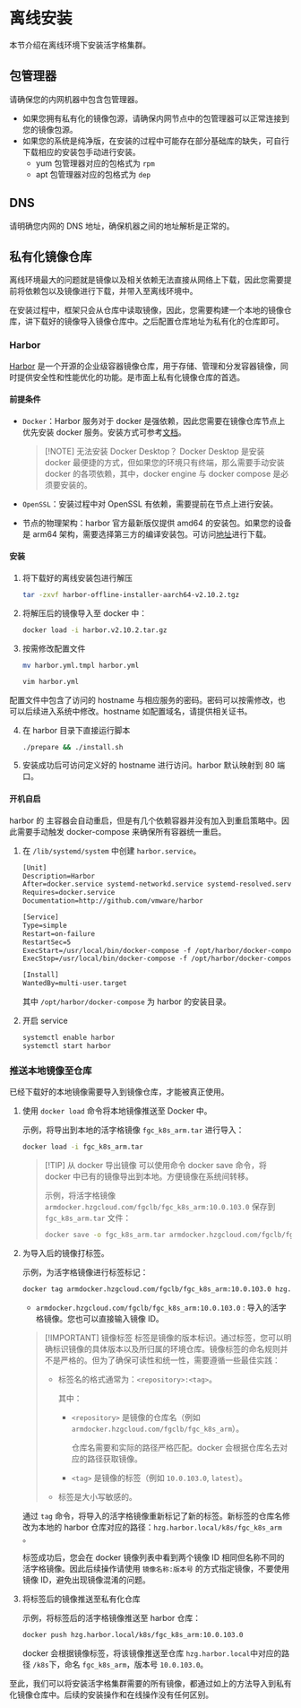 # 离线安装

本节介绍在离线环境下安装活字格集群。

## 包管理器

请确保您的内网机器中包含包管理器。

-   如果您拥有私有化的镜像包源，请确保内网节点中的包管理器可以正常连接到您的镜像包源。
-   如果您的系统是纯净版，在安装的过程中可能存在部分基础库的缺失，可自行下载相应的安装包手动进行安装。
    -   yum 包管理器对应的包格式为 `rpm`
    -   apt 包管理器对应的包格式为 `dep`

## DNS

请明确您内网的 DNS 地址，确保机器之间的地址解析是正常的。

## 私有化镜像仓库

离线环境最大的问题就是镜像以及相关依赖无法直接从网络上下载，因此您需要提前将依赖包以及镜像进行下载，并带入至离线环境中。

在安装过程中，框架只会从仓库中读取镜像，因此，您需要构建一个本地的镜像仓库，讲下载好的镜像导入镜像仓库中。之后配置仓库地址为私有化的仓库即可。

### Harbor

[Harbor](https://goharbor.io/docs/2.12.0/install-config/) 是一个开源的企业级容器镜像仓库，用于存储、管理和分发容器镜像，同时提供安全性和性能优化的功能。是市面上私有化镜像仓库的首选。

#### 前提条件

-   `Docker`：Harbor 服务对于 docker 是强依赖，因此您需要在镜像仓库节点上优先安装 docker 服务。安装方式可参考[文档](https://docs.docker.com/engine/)。
    > [!NOTE] 无法安装 Docker Desktop？
    > Docker Desktop 是安装 docker 最便捷的方式，但如果您的环境只有终端，那么需要手动安装 docker 的各项依赖，其中，docker engine 与 docker compose 是必须要安装的。
-   `OpenSSL`：安装过程中对 OpenSSL 有依赖，需要提前在节点上进行安装。

-   节点的物理架构：harbor 官方最新版仅提供 amd64 的安装包。如果您的设备是 arm64 架构，需要选择第三方的编译安装包。可访问[地址](https://github.com/wise2c-devops/build-harbor-aarch64/releases)进行下载。

#### 安装

1. 将下载好的离线安装包进行解压

    ```bash
    tar -zxvf harbor-offline-installer-aarch64-v2.10.2.tgz
    ```

2. 将解压后的镜像导入至 docker 中：

    ```bash
    docker load -i harbor.v2.10.2.tar.gz
    ```

3. 按需修改配置文件

    ```bash
    mv harbor.yml.tmpl harbor.yml

    vim harbor.yml
    ```

配置文件中包含了访问的 hostname 与相应服务的密码。密码可以按需修改，也可以后续进入系统中修改。hostname 如配置域名，请提供相关证书。

4. 在 harbor 目录下直接运行脚本

    ```bash
    ./prepare && ./install.sh
    ```

5. 安装成功后可访问定义好的 hostname 进行访问。harbor 默认映射到 80 端口。

#### 开机自启

harbor 的 主容器会自动重启，但是有几个依赖容器并没有加入到重启策略中。因此需要手动触发 docker-compose 来确保所有容器统一重启。

1. 在 `/lib/systemd/system` 中创建 `harbor.service`。

    ```txt
    [Unit]
    Description=Harbor
    After=docker.service systemd-networkd.service systemd-resolved.service
    Requires=docker.service
    Documentation=http://github.com/vmware/harbor

    [Service]
    Type=simple
    Restart=on-failure
    RestartSec=5
    ExecStart=/usr/local/bin/docker-compose -f /opt/harbor/docker-compose.yml up
    ExecStop=/usr/local/bin/docker-compose -f /opt/harbor/docker-compose.yml down

    [Install]
    WantedBy=multi-user.target
    ```

    其中 `/opt/harbor/docker-compose` 为 harbor 的安装目录。

2. 开启 service

    ```bash
    systemctl enable harbor
    systemctl start harbor
    ```

### 推送本地镜像至仓库

已经下载好的本地镜像需要导入到镜像仓库，才能被真正使用。

1.  使用 `docker load` 命令将本地镜像推送至 Docker 中。

    示例，将导出到本地的活字格镜像 `fgc_k8s_arm.tar` 进行导入：

    ```bash
    docker load -i fgc_k8s_arm.tar
    ```

    > [!TIP] 从 docker 导出镜像
    > 可以使用命令 docker save 命令，将 docker 中已有的镜像导出到本地。方便镜像在系统间转移。
    >
    > 示例，将活字格镜像 `armdocker.hzgcloud.com/fgclb/fgc_k8s_arm:10.0.103.0` 保存到 `fgc_k8s_arm.tar` 文件：
    >
    > ```bash
    > docker save -o fgc_k8s_arm.tar armdocker.hzgcloud.com/fgclb/fgc_k8s_arm:10.0.103.0
    > ```

2.  为导入后的镜像打标签。

    示例，为活字格镜像进行标签标记：

    ```bash
    docker tag armdocker.hzgcloud.com/fgclb/fgc_k8s_arm:10.0.103.0 hzg.harbor.local/k8s/fgc_k8s_arm:10.0.103.0
    ```

    -   `armdocker.hzgcloud.com/fgclb/fgc_k8s_arm:10.0.103.0` : 导入的活字格镜像。您也可以直接输入镜像 ID。

    > [!IMPORTANT] 镜像标签
    > 标签是镜像的版本标识。通过标签，您可以明确标识镜像的具体版本以及所归属的环境仓库。镜像标签的命名规则并不是严格的。但为了确保可读性和统一性，需要遵循一些最佳实践：
    >
    > -   标签名的格式通常为：`<repository>:<tag>`。
    >
    >     其中：
    >
    >     -   `<repository>` 是镜像的仓库名（例如 `armdocker.hzgcloud.com/fgclb/fgc_k8s_arm`）。
    >
    >         仓库名需要和实际的路径严格匹配。docker 会根据仓库名去对应的路径获取镜像。
    >
    >     -   `<tag>` 是镜像的标签（例如 `10.0.103.0`, `latest`）。
    >
    > -   标签是大小写敏感的。

    通过 `tag` 命令，将导入的活字格镜像重新标记了新的标签。新标签的仓库名修改为本地的 harbor 仓库对应的路径：`hzg.harbor.local/k8s/fgc_k8s_arm` 。

    标签成功后，您会在 docker 镜像列表中看到两个镜像 ID 相同但名称不同的活字格镜像。因此后续操作请使用 `镜像名称:版本号` 的方式指定镜像，不要使用镜像 ID，避免出现镜像混淆的问题。

3.  将标签后的镜像推送至私有化仓库

    示例，将标签后的活字格镜像推送至 harbor 仓库：

    ```bash
    docker push hzg.harbor.local/k8s/fgc_k8s_arm:10.0.103.0
    ```

    docker 会根据镜像标签，将该镜像推送至仓库 `hzg.harbor.local`中对应的路径 `/k8s`下，命名 `fgc_k8s_arm`，版本号 `10.0.103.0`。

至此，我们可以将安装活字格集群需要的所有镜像，都通过如上的方法导入到私有化镜像仓库中。后续的安装操作和在线操作没有任何区别。
